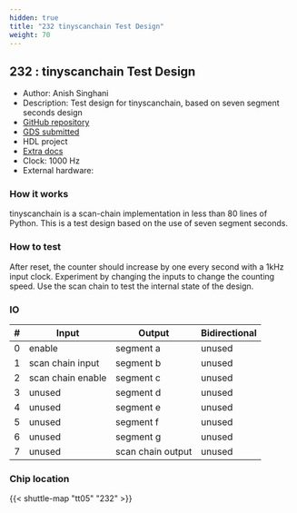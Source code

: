 ```yaml
---
hidden: true
title: "232 tinyscanchain Test Design"
weight: 70
---
```


## 232 : tinyscanchain Test Design

* Author: Anish Singhani
* Description: Test design for tinyscanchain, based on seven segment seconds design
* [GitHub repository](https://github.com/asinghani/tinyscanchain-tt05)
* [GDS submitted](https://github.com/asinghani/tinyscanchain-tt05/actions/runs/6753229351)
* HDL project
* [Extra docs]()
* Clock: 1000 Hz
* External hardware: 



### How it works

tinyscanchain is a scan-chain implementation in less than 80 lines of Python. This is a test design based on the use of seven segment seconds.


### How to test

After reset, the counter should increase by one every second with a 1kHz input clock.
Experiment by changing the inputs to change the counting speed.
Use the scan chain to test the internal state of the design.


### IO

| # | Input        | Output       | Bidirectional      |
|---|--------------|--------------| -------------------|
| 0 | enable  | segment a | unused |
| 1 | scan chain input  | segment b | unused |
| 2 | scan chain enable  | segment c | unused |
| 3 | unused  | segment d | unused |
| 4 | unused  | segment e | unused |
| 5 | unused  | segment f | unused |
| 6 | unused  | segment g | unused |
| 7 | unused  | scan chain output | unused |

### Chip location

{{< shuttle-map "tt05" "232" >}}
